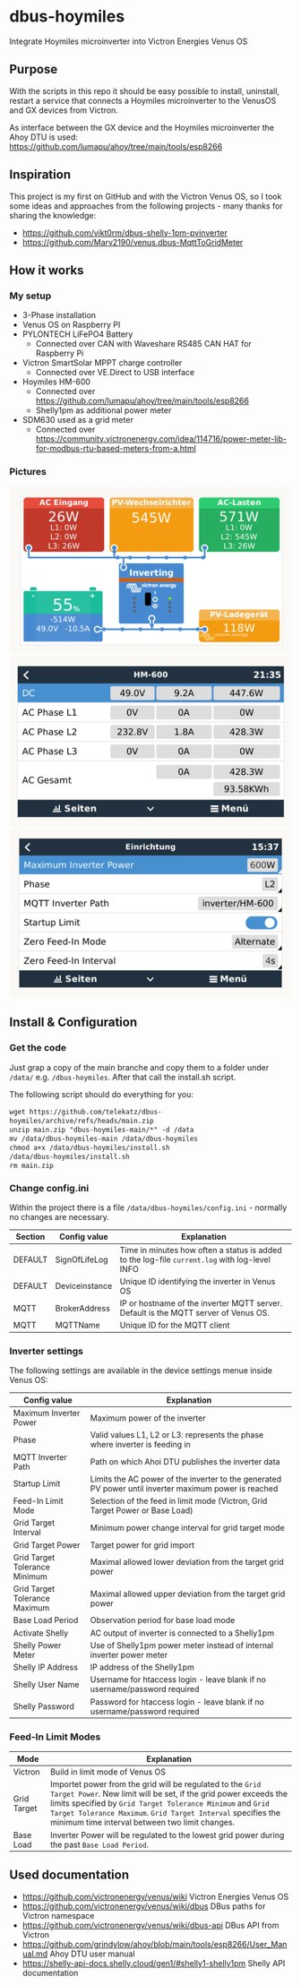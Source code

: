 # dbus-hoymiles
Integrate Hoymiles microinverter into Victron Energies Venus OS

## Purpose
With the scripts in this repo it should be easy possible to install, uninstall, restart a service that connects a Hoymiles microinverter to the VenusOS and GX devices from Victron. 

As interface between the GX device and the Hoymiles microinverter the Ahoy DTU is used:
https://github.com/lumapu/ahoy/tree/main/tools/esp8266


## Inspiration
This project is my first on GitHub and with the Victron Venus OS, so I took some ideas and approaches from the following projects - many thanks for sharing the knowledge:
- https://github.com/vikt0rm/dbus-shelly-1pm-pvinverter
- https://github.com/Marv2190/venus.dbus-MqttToGridMeter


## How it works
### My setup
- 3-Phase installation
- Venus OS on Raspberry PI
- PYLONTECH LiFePO4 Battery
  - Connected over CAN with Waveshare RS485 CAN HAT for Raspberry Pi
- Victron SmartSolar MPPT charge controller
  - Connected over VE.Direct to USB interface  
- Hoymiles HM-600 
  - Connected over https://github.com/lumapu/ahoy/tree/main/tools/esp8266
  - Shelly1pm as additional power meter
- SDM630 used as a grid meter
  - Connected over https://community.victronenergy.com/idea/114716/power-meter-lib-for-modbus-rtu-based-meters-from-a.html


### Pictures
![Tile Overview](img/main.PNG)
![Inverter - Values](img/inverter.PNG)
![Inverter - Settings](img/settings.PNG)


## Install & Configuration
### Get the code
Just grap a copy of the main branche and copy them to a folder under `/data/` e.g. `/dbus-hoymiles`.
After that call the install.sh script.

The following script should do everything for you:
```
wget https://github.com/telekatz/dbus-hoymiles/archive/refs/heads/main.zip
unzip main.zip "dbus-hoymiles-main/*" -d /data
mv /data/dbus-hoymiles-main /data/dbus-hoymiles
chmod a+x /data/dbus-hoymiles/install.sh
/data/dbus-hoymiles/install.sh
rm main.zip
```


### Change config.ini
Within the project there is a file `/data/dbus-hoymiles/config.ini` - normally no changes are necessary.

| Section  | Config value | Explanation |
| ------------- | ------------- | ------------- |
| DEFAULT  | SignOfLifeLog  | Time in minutes how often a status is added to the log-file `current.log` with log-level INFO |
| DEFAULT  | Deviceinstance | Unique ID identifying the inverter in Venus OS |
| MQTT  | BrokerAddress | IP or hostname of the inverter MQTT server. Default is the MQTT server of Venus OS. |
| MQTT  | MQTTName | Unique ID for the MQTT client |


### Inverter settings
The following settings are available in the device settings menue inside Venus OS:

| Config value | Explanation |
| ------------- | ------------- |
| Maximum Inverter Power | Maximum power of the inverter |
| Phase | Valid values L1, L2 or L3: represents the phase where inverter is feeding in |
| MQTT Inverter Path | Path on which Ahoi DTU publishes the inverter data |
| Startup Limit | Limits the AC power of the inverter to the generated PV power until inverter maximum power is reached |
| Feed-In Limit Mode | Selection of the feed in limit mode (Victron, Grid Target Power or Base Load) |
| Grid Target Interval | Minimum power change interval for grid target mode |
| Grid Target Power | Target power for grid import |
| Grid Target Tolerance Minimum | Maximal allowed lower deviation from the target grid power |
| Grid Target Tolerance Maximum | Maximal allowed upper deviation from the target grid power |
| Base Load Period | Observation period for base load mode |
| Activate Shelly | AC output of inverter is connected to a Shelly1pm |
| Shelly Power Meter | Use of Shelly1pm power meter instead of internal inverter power meter |
| Shelly IP Address | IP address of the Shelly1pm |
| Shelly User Name | Username for htaccess login - leave blank if no username/password required |
| Shelly Password | Password for htaccess login - leave blank if no username/password required |

### Feed-In Limit Modes

| Mode | Explanation |
| ------------- | ------------- |
| Victron | Build in limit mode of Venus OS |
| Grid Target | Importet power from the grid will be regulated to the `Grid Target Power`. New limit will be set, if the grid power exceeds the limits specified by `Grid Target Tolerance Minimum` and `Grid Target Tolerance Maximum`. `Grid Target Interval` specifies the minimum time interval between two limit changes. |
| Base Load | Inverter Power will be regulated to the lowest grid power during the past `Base Load Period`. |


## Used documentation
- https://github.com/victronenergy/venus/wiki  Victron Energies Venus OS
- https://github.com/victronenergy/venus/wiki/dbus  DBus paths for Victron namespace
- https://github.com/victronenergy/venus/wiki/dbus-api   DBus API from Victron
- https://github.com/grindylow/ahoy/blob/main/tools/esp8266/User_Manual.md  Ahoy DTU user manual
- https://shelly-api-docs.shelly.cloud/gen1/#shelly1-shelly1pm Shelly API documentation


